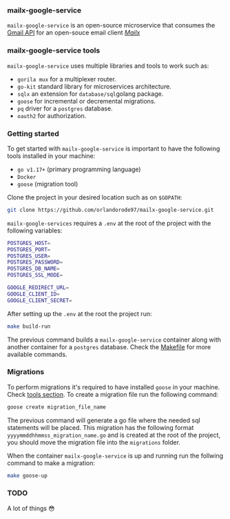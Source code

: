 ### mailx-google-service

`mailx-google-service` is an open-source microservice that consumes the [Gmail API](https://developers.google.com/gmail/api) for an open-souce email client *[Mailx](https://developers.google.com/gmail/api)*

### mailx-google-service tools
`mailx-google-service` uses multiple libraries and tools to work such as:
- `gorila mux` for a multiplexer router.
- `go-kit` standard library for microservices architecture.
- `sqlx` an extension for `database/sql`golang package.
- `goose` for incremental or decremental migrations.
- `pq` driver for a `postgres` database.
- `oauth2` for authorization.

### Getting started

To get started with `mailx-google-service` is important to have the following tools installed in your machine:
- `go v1.17+` (primary programming language)
- `Docker`
- `goose` (migration tool)

Clone the project in your desired location such as on `$GOPATH`:
```sh
git clone https://github.com/orlandorode97/mailx-google-service.git
```

`mailx-google-services` requires a `.env` at the root of the project with the following variables:
```sh
POSTGRES_HOST=
POSTGRES_PORT=
POSTGRES_USER=
POSTGRES_PASSWORD=
POSTGRES_DB_NAME=
POSTGRES_SSL_MODE=

GOOGLE_REDIRECT_URL=
GOOGLE_CLIENT_ID=
GOOGLE_CLIENT_SECRET=
```
After setting up the `.env` at the root the project run:
```sh
make build-run
```
The previous command builds a `mailx-google-service` container along with another container for a `postgres` database. Check the [Makefile](https://github.com/orlandorode97/mailx-google-service/blob/main/Makefile) for more available commands.

### Migrations
To perform migrations it's required to have installed `goose` in your machine. Check [tools section](#Getting-started).
To create a migration file run the following command:
```sh
goose create migration_file_name
```
The previous command will generate a go file where the needed sql statements will be placed. This migration has the following format `yyyymmddhhmmss_migration_name.go` and is created at the root of the project, you should move the migration file into the `migrations` folder.

When the container `mailx-google-service` is up and running run the follwing command to make a migration:
```sh
make goose-up
```

### TODO
A lot of things 😳